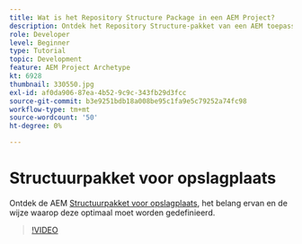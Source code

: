 ```yaml
---
title: Wat is het Repository Structure Package in een AEM Project?
description: Ontdek het Repository Structure-pakket van een AEM toepassing, het belang ervan en de manier waarop u het op de juiste manier kunt definiëren.
role: Developer
level: Beginner
type: Tutorial
topic: Development
feature: AEM Project Archetype
kt: 6928
thumbnail: 330550.jpg
exl-id: af0da906-87ea-4b52-9c9c-343fb29d3fcc
source-git-commit: b3e9251bdb18a008be95c1fa9e5c79252a74fc98
workflow-type: tm+mt
source-wordcount: '50'
ht-degree: 0%

---
```


# Structuurpakket voor opslagplaats

Ontdek de AEM [Structuurpakket voor opslagplaats](https://experienceleague.adobe.com/docs/experience-manager-cloud-service/implementing/developing/repository-structure-package.html), het belang ervan en de wijze waarop deze optimaal moet worden gedefinieerd.

>[!VIDEO](https://video.tv.adobe.com/v/330550?quality=12&learn=on)
